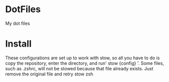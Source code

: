 # DotFiles
My dot files

# Install
These configurations are set up to work with stow, so all you have to do is copy the repository, enter the directory, and run' stow {config} '.
Some files, such as .zshrc, will not be stowed because that file already exists. Just remove the original file and retry stow zsh
